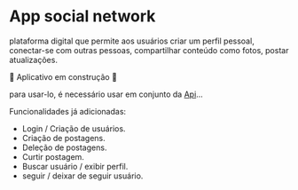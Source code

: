 # App social network
plataforma digital que permite aos usuários criar um perfil pessoal, conectar-se com outras pessoas, compartilhar conteúdo como fotos, postar atualizações.

🚧 Aplicativo em construção 🚧

para usar-lo, é necessário usar em conjunto da [Api](https://github.com/Alexsandro-ms/social-network)...

Funcionalidades já adicionadas:

- Login / Criação de usuários.
- Criação de postagens.
- Deleção de postagens.
- Curtir postagem.
- Buscar usuário / exibir perfil.
- seguir / deixar de seguir usuário.
